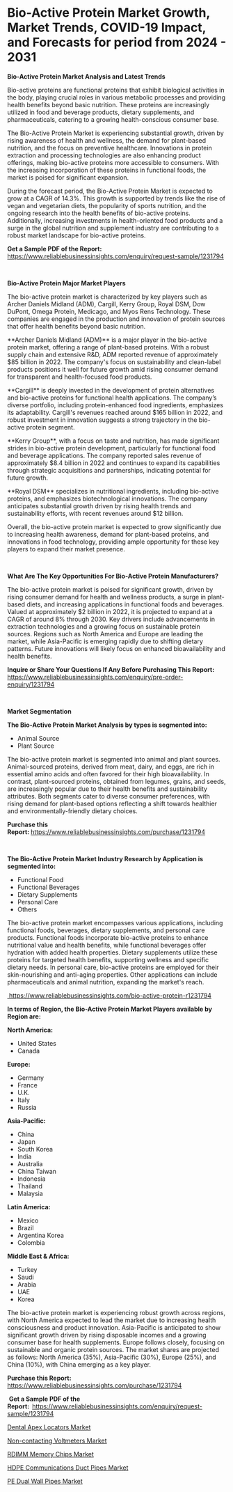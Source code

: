 <p><h1>Bio-Active Protein Market Growth, Market Trends, COVID-19 Impact, and Forecasts for period from 2024 - 2031</h1></p><p><strong>Bio-Active Protein Market Analysis and Latest Trends</strong></p>
<p><p>Bio-active proteins are functional proteins that exhibit biological activities in the body, playing crucial roles in various metabolic processes and providing health benefits beyond basic nutrition. These proteins are increasingly utilized in food and beverage products, dietary supplements, and pharmaceuticals, catering to a growing health-conscious consumer base.</p><p>The Bio-Active Protein Market is experiencing substantial growth, driven by rising awareness of health and wellness, the demand for plant-based nutrition, and the focus on preventive healthcare. Innovations in protein extraction and processing technologies are also enhancing product offerings, making bio-active proteins more accessible to consumers. With the increasing incorporation of these proteins in functional foods, the market is poised for significant expansion.</p><p>During the forecast period, the Bio-Active Protein Market is expected to grow at a CAGR of 14.3%. This growth is supported by trends like the rise of vegan and vegetarian diets, the popularity of sports nutrition, and the ongoing research into the health benefits of bio-active proteins. Additionally, increasing investments in health-oriented food products and a surge in the global nutrition and supplement industry are contributing to a robust market landscape for bio-active proteins.</p></p>
<p><strong>Get a Sample PDF of the Report:&nbsp;</strong> <a href="https://www.reliablebusinessinsights.com/enquiry/request-sample/1231794?utm_campaign=96&utm_medium=2&utm_source=Github&utm_content=ia&utm_term=01102024&utm_id=bio-active-protein">https://www.reliablebusinessinsights.com/enquiry/request-sample/1231794</a></p>
<p>&nbsp;</p>
<p><strong>Bio-Active Protein Major Market Players</strong></p>
<p><p>The bio-active protein market is characterized by key players such as Archer Daniels Midland (ADM), Cargill, Kerry Group, Royal DSM, Dow DuPont, Omega Protein, Medicago, and Myos Rens Technology. These companies are engaged in the production and innovation of protein sources that offer health benefits beyond basic nutrition.</p><p>**Archer Daniels Midland (ADM)** is a major player in the bio-active protein market, offering a range of plant-based proteins. With a robust supply chain and extensive R&D, ADM reported revenue of approximately $85 billion in 2022. The company's focus on sustainability and clean-label products positions it well for future growth amid rising consumer demand for transparent and health-focused food products.</p><p>**Cargill** is deeply invested in the development of protein alternatives and bio-active proteins for functional health applications. The company’s diverse portfolio, including protein-enhanced food ingredients, emphasizes its adaptability. Cargill's revenues reached around $165 billion in 2022, and robust investment in innovation suggests a strong trajectory in the bio-active protein segment.</p><p>**Kerry Group**, with a focus on taste and nutrition, has made significant strides in bio-active protein development, particularly for functional food and beverage applications. The company reported sales revenue of approximately $8.4 billion in 2022 and continues to expand its capabilities through strategic acquisitions and partnerships, indicating potential for future growth.</p><p>**Royal DSM** specializes in nutritional ingredients, including bio-active proteins, and emphasizes biotechnological innovations. The company anticipates substantial growth driven by rising health trends and sustainability efforts, with recent revenues around $12 billion.</p><p>Overall, the bio-active protein market is expected to grow significantly due to increasing health awareness, demand for plant-based proteins, and innovations in food technology, providing ample opportunity for these key players to expand their market presence.</p></p>
<p>&nbsp;</p>
<p><strong>What Are The Key Opportunities For Bio-Active Protein Manufacturers?</strong></p>
<p><p>The bio-active protein market is poised for significant growth, driven by rising consumer demand for health and wellness products, a surge in plant-based diets, and increasing applications in functional foods and beverages. Valued at approximately $2 billion in 2022, it is projected to expand at a CAGR of around 8% through 2030. Key drivers include advancements in extraction technologies and a growing focus on sustainable protein sources. Regions such as North America and Europe are leading the market, while Asia-Pacific is emerging rapidly due to shifting dietary patterns. Future innovations will likely focus on enhanced bioavailability and health benefits.</p></p>
<p><strong>Inquire or Share Your Questions If Any Before Purchasing This Report:</strong> <a href="https://www.reliablebusinessinsights.com/enquiry/pre-order-enquiry/1231794?utm_campaign=96&utm_medium=2&utm_source=Github&utm_content=ia&utm_term=01102024&utm_id=bio-active-protein">https://www.reliablebusinessinsights.com/enquiry/pre-order-enquiry/1231794</a></p>
<p>&nbsp;</p>
<p><strong>Market Segmentation</strong></p>
<p><strong>The Bio-Active Protein Market Analysis by types is segmented into:</strong></p>
<p><ul><li>Animal Source</li><li>Plant Source</li></ul></p>
<p><p>The bio-active protein market is segmented into animal and plant sources. Animal-sourced proteins, derived from meat, dairy, and eggs, are rich in essential amino acids and often favored for their high bioavailability. In contrast, plant-sourced proteins, obtained from legumes, grains, and seeds, are increasingly popular due to their health benefits and sustainability attributes. Both segments cater to diverse consumer preferences, with rising demand for plant-based options reflecting a shift towards healthier and environmentally-friendly dietary choices.</p></p>
<p><strong>Purchase this Report:&nbsp;</strong><a href="https://www.reliablebusinessinsights.com/purchase/1231794?utm_campaign=96&utm_medium=2&utm_source=Github&utm_content=ia&utm_term=01102024&utm_id=bio-active-protein">https://www.reliablebusinessinsights.com/purchase/1231794</a></p>
<p>&nbsp;</p>
<p><strong>The Bio-Active Protein Market Industry Research by Application is segmented into:</strong></p>
<p><ul><li>Functional Food</li><li>Functional Beverages</li><li>Dietary Supplements</li><li>Personal Care</li><li>Others</li></ul></p>
<p><p>The bio-active protein market encompasses various applications, including functional foods, beverages, dietary supplements, and personal care products. Functional foods incorporate bio-active proteins to enhance nutritional value and health benefits, while functional beverages offer hydration with added health properties. Dietary supplements utilize these proteins for targeted health benefits, supporting wellness and specific dietary needs. In personal care, bio-active proteins are employed for their skin-nourishing and anti-aging properties. Other applications can include pharmaceuticals and animal nutrition, expanding the market's reach.</p></p>
<p><a href="https://www.reliablebusinessinsights.com/bio-active-protein-r1231794?utm_campaign=96&utm_medium=2&utm_source=Github&utm_content=ia&utm_term=01102024&utm_id=bio-active-protein">&nbsp;https://www.reliablebusinessinsights.com/bio-active-protein-r1231794</a></p>
<p><strong>In terms of Region, the Bio-Active Protein Market Players available by Region are:</strong></p>
<p>
    <p> <strong> North America: </strong>
        <ul>
            <li>United States</li>
            <li>Canada</li>
        </ul>
        </p> 
    <p> <strong> Europe: </strong>
        <ul>
            <li>Germany</li>
            <li>France</li>
            <li>U.K.</li>
            <li>Italy</li>
            <li>Russia</li>
        </ul>
        </p> 
    <p> <strong> Asia-Pacific: </strong>
        <ul>
            <li>China</li>
            <li>Japan</li>
            <li>South Korea</li>
            <li>India</li>
            <li>Australia</li>
            <li>China Taiwan</li>
            <li>Indonesia</li>
            <li>Thailand</li>
            <li>Malaysia</li>
        </ul>
        </p> 
    <p> <strong> Latin America: </strong>
        <ul>
            <li>Mexico</li>
            <li>Brazil</li>
            <li>Argentina Korea</li>
            <li>Colombia</li>
        </ul>
        </p> 
    <p> <strong> Middle East & Africa: </strong>
        <ul>
            <li>Turkey</li>
            <li>Saudi</li>
            <li>Arabia</li>
            <li>UAE</li>
            <li>Korea</li>
        </ul>
    </p>
    </p>
<p><p>The bio-active protein market is experiencing robust growth across regions, with North America expected to lead the market due to increasing health consciousness and product innovation. Asia-Pacific is anticipated to show significant growth driven by rising disposable incomes and a growing consumer base for health supplements. Europe follows closely, focusing on sustainable and organic protein sources. The market shares are projected as follows: North America (35%), Asia-Pacific (30%), Europe (25%), and China (10%), with China emerging as a key player.</p></p>
<p><strong>Purchase this Report: </strong><a href="https://www.reliablebusinessinsights.com/purchase/1231794?utm_campaign=96&utm_medium=2&utm_source=Github&utm_content=ia&utm_term=01102024&utm_id=bio-active-protein">https://www.reliablebusinessinsights.com/purchase/1231794</a></p>
<p>&nbsp;<strong>Get a Sample PDF of the Report:&nbsp;&nbsp;</strong><a href="https://www.reliablebusinessinsights.com/enquiry/request-sample/1231794?utm_campaign=96&utm_medium=2&utm_source=Github&utm_content=ia&utm_term=01102024&utm_id=bio-active-protein">https://www.reliablebusinessinsights.com/enquiry/request-sample/1231794</a></p>
<p><strong></strong></p>
<p><p><a href="https://www.linkedin.com/pulse/dental-apex-locators-industry-analysis-report-its-market-telye?utm_campaign=96&utm_medium=2&utm_source=Github&utm_content=ia&utm_term=01102024&utm_id=bio-active-protein">Dental Apex Locators Market</a></p><p><a href="https://issuu.com/reportprime-2/docs/non-contacting-voltmeters-market-si_0e7d9f91ac2d9a?utm_campaign=96&utm_medium=2&utm_source=Github&utm_content=ia&utm_term=01102024&utm_id=bio-active-protein">Non-contacting Voltmeters Market</a></p><p><a href="https://issuu.com/reportprime-2/docs/rdimm-memory-chips-market-size-2030_dad67017ef5486?utm_campaign=96&utm_medium=2&utm_source=Github&utm_content=ia&utm_term=01102024&utm_id=bio-active-protein">RDIMM Memory Chips Market</a></p><p><a href="https://github.com/GRUBBSCHARLES/Market-Research-Report-List-1/blob/main/hdpe-communications-duct-pipes-market.md?utm_campaign=96&utm_medium=2&utm_source=Github&utm_content=ia&utm_term=01102024&utm_id=bio-active-protein">HDPE Communications Duct Pipes Market</a></p><p><a href="https://github.com/HaroldWalker405/Market-Research-Report-List-1/blob/main/pe-dual-wall-pipes-market.md?utm_campaign=96&utm_medium=2&utm_source=Github&utm_content=ia&utm_term=01102024&utm_id=bio-active-protein">PE Dual Wall Pipes Market</a></p></p>